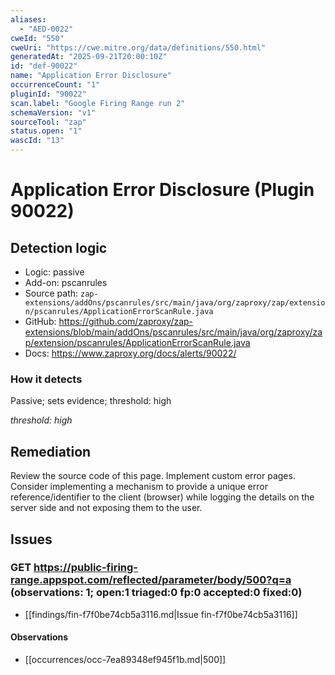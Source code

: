 ```yaml
---
aliases:
  - "AED-0022"
cweId: "550"
cweUri: "https://cwe.mitre.org/data/definitions/550.html"
generatedAt: "2025-09-21T20:00:10Z"
id: "def-90022"
name: "Application Error Disclosure"
occurrenceCount: "1"
pluginId: "90022"
scan.label: "Google Firing Range run 2"
schemaVersion: "v1"
sourceTool: "zap"
status.open: "1"
wascId: "13"
---
```


# Application Error Disclosure (Plugin 90022)

## Detection logic

- Logic: passive
- Add-on: pscanrules
- Source path: `zap-extensions/addOns/pscanrules/src/main/java/org/zaproxy/zap/extension/pscanrules/ApplicationErrorScanRule.java`
- GitHub: https://github.com/zaproxy/zap-extensions/blob/main/addOns/pscanrules/src/main/java/org/zaproxy/zap/extension/pscanrules/ApplicationErrorScanRule.java
- Docs: https://www.zaproxy.org/docs/alerts/90022/

### How it detects

Passive; sets evidence; threshold: high

_threshold: high_

## Remediation

Review the source code of this page. Implement custom error pages. Consider implementing a mechanism to provide a unique error reference/identifier to the client (browser) while logging the details on the server side and not exposing them to the user.

## Issues

### GET https://public-firing-range.appspot.com/reflected/parameter/body/500?q=a  (observations: 1; open:1 triaged:0 fp:0 accepted:0 fixed:0)

- [[findings/fin-f7f0be74cb5a3116.md|Issue fin-f7f0be74cb5a3116]]
#### Observations
- [[occurrences/occ-7ea89348ef945f1b.md|500]]

